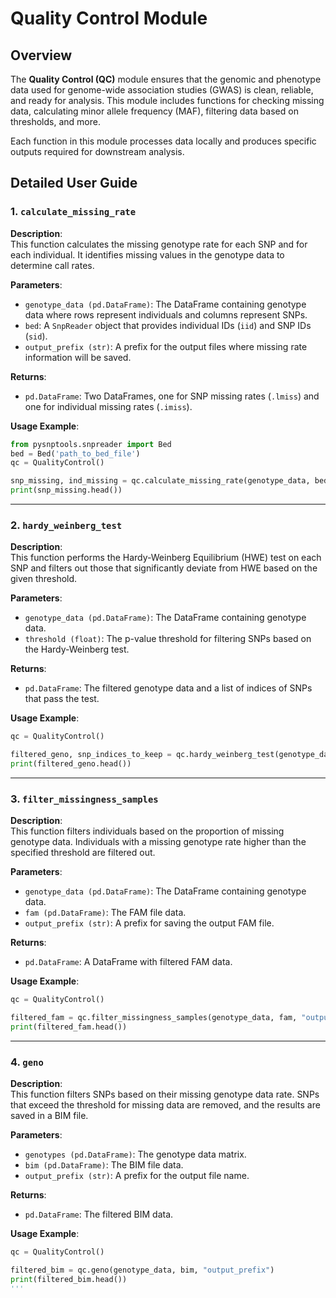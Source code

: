 # Quality Control Module

## Overview

The **Quality Control (QC)** module ensures that the genomic and phenotype data used for genome-wide association studies (GWAS) is clean, reliable, and ready for analysis. This module includes functions for checking missing data, calculating minor allele frequency (MAF), filtering data based on thresholds, and more.

Each function in this module processes data locally and produces specific outputs required for downstream analysis.



## Detailed User Guide

### 1. `calculate_missing_rate`

**Description**:  
This function calculates the missing genotype rate for each SNP and for each individual. It identifies missing values in the genotype data to determine call rates.

**Parameters**:

- `genotype_data (pd.DataFrame)`: The DataFrame containing genotype data where rows represent individuals and columns represent SNPs.
- `bed`: A `SnpReader` object that provides individual IDs (`iid`) and SNP IDs (`sid`).
- `output_prefix (str)`: A prefix for the output files where missing rate information will be saved.

**Returns**:

- `pd.DataFrame`: Two DataFrames, one for SNP missing rates (`.lmiss`) and one for individual missing rates (`.imiss`).

**Usage Example**:

```python
from pysnptools.snpreader import Bed
bed = Bed('path_to_bed_file')
qc = QualityControl()

snp_missing, ind_missing = qc.calculate_missing_rate(genotype_data, bed, "output_prefix")
print(snp_missing.head())
```

---

### 2. `hardy_weinberg_test`

**Description**:  
This function performs the Hardy-Weinberg Equilibrium (HWE) test on each SNP and filters out those that significantly deviate from HWE based on the given threshold.

**Parameters**:

- `genotype_data (pd.DataFrame)`: The DataFrame containing genotype data.
- `threshold (float)`: The p-value threshold for filtering SNPs based on the Hardy-Weinberg test.

**Returns**:

- `pd.DataFrame`: The filtered genotype data and a list of indices of SNPs that pass the test.

**Usage Example**:

```python
qc = QualityControl()

filtered_geno, snp_indices_to_keep = qc.hardy_weinberg_test(genotype_data, 1e-6)
print(filtered_geno.head())
```

---

### 3. `filter_missingness_samples`

**Description**:  
This function filters individuals based on the proportion of missing genotype data. Individuals with a missing genotype rate higher than the specified threshold are filtered out.

**Parameters**:

- `genotype_data (pd.DataFrame)`: The DataFrame containing genotype data.
- `fam (pd.DataFrame)`: The FAM file data.
- `output_prefix (str)`: A prefix for saving the output FAM file.

**Returns**:

- `pd.DataFrame`: A DataFrame with filtered FAM data.

**Usage Example**:

```python
qc = QualityControl()

filtered_fam = qc.filter_missingness_samples(genotype_data, fam, "output_prefix")
print(filtered_fam.head())
```

---

### 4. `geno`

**Description**:  
This function filters SNPs based on their missing genotype data rate. SNPs that exceed the threshold for missing data are removed, and the results are saved in a BIM file.

**Parameters**:

- `genotypes (pd.DataFrame)`: The genotype data matrix.
- `bim (pd.DataFrame)`: The BIM file data.
- `output_prefix (str)`: A prefix for the output file name.

**Returns**:

- `pd.DataFrame`: The filtered BIM data.

**Usage Example**:

```python
qc = QualityControl()

filtered_bim = qc.geno(genotype_data, bim, "output_prefix")
print(filtered_bim.head())
'''
